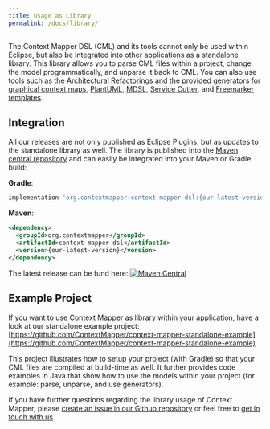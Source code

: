 ```yaml
---
title: Usage as Library
permalink: /docs/library/
---
```


The Context Mapper DSL (CML) and its tools cannot only be used within Eclipse, but also be integrated into other applications as a
standalone library. This library allows you to parse CML files within a project, change the model programmatically, and unparse it back to CML. You can also use tools such as the [Architectural Refactorings](/docs/architectural-refactorings/) and the provided generators for [graphical context maps](/docs/context-map-generator/), [PlantUML](/docs/plant-uml/), [MDSL](/docs/mdsl/), [Service Cutter](/docs/service-cutter/), and [Freemarker templates](/docs/generic-freemarker-generator/).

## Integration
All our releases are not only published as Eclipse Plugins, but as updates to the standalone library as well. The library is published into the [Maven central repository](https://search.maven.org/artifact/org.contextmapper/context-mapper-dsl/) and can easily be integrated into your Maven or Gradle build:

**Gradle**:
```gradle
implementation 'org.contextmapper:context-mapper-dsl:{our-latest-version}'
```

**Maven**:
```xml
<dependency>
  <groupId>org.contextmapper</groupId>
  <artifactId>context-mapper-dsl</artifactId>
  <version>{our-latest-version}</version>
</dependency>
```

The latest release can be fund here: [![Maven Central](https://img.shields.io/maven-central/v/org.contextmapper/context-mapper-dsl.svg?label=Maven%20Central)](https://search.maven.org/search?q=g:%22org.contextmapper%22%20AND%20a:%22context-mapper-dsl%22)

## Example Project
If you want to use Context Mapper as library within your application, have a look at our standalone example project:
[https://github.com/ContextMapper/context-mapper-standalone-example](https://github.com/ContextMapper/context-mapper-standalone-example)

This project illustrates how to setup your project (with Gradle) so that your CML files are compiled at build-time as well. It further provides code examples in Java that show how to use the models within your project (for example: parse, unparse, and use generators). 

If you have further questions regarding the library usage of Context Mapper, please 
[create an issue in our Github repository](https://github.com/ContextMapper/context-mapper-dsl/issues) or feel free to 
[get in touch with us](/getting-involved/#get-in-touch-with-us).

